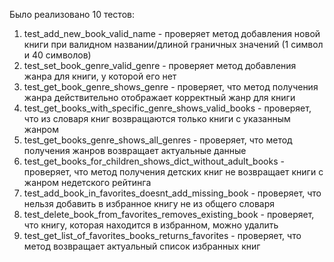 Было реализовано 10 тестов:
1) test_add_new_book_valid_name - проверяет метод добавления новой книги при валидном названии/длиной граничных значений (1 символ и 40 символов)
2) test_set_book_genre_valid_genre - проверяет метод добавления жанра для книги, у которой его нет
3) test_get_book_genre_shows_genre - проверяет, что метод получения жанра действительно отображает корректный жанр для книги
4) test_get_books_with_specific_genre_shows_valid_books - проверяет, что из словаря книг возвращаются только книги с указанным жанром
5) test_get_books_genre_shows_all_genres - проверяет, что метод получения жанров возвращает актуальные данные
6) test_get_books_for_children_shows_dict_without_adult_books - проверяет, что метод получения детских книг не возвращает книги с жанром недетского рейтинга
7) test_add_book_in_favorites_doesnt_add_missing_book - проверяет, что нельзя добавить в избранное книгу не из общего словаря
8) test_delete_book_from_favorites_removes_existing_book - проверяет, что книгу, которая находится в избранном, можно удалить
9) test_get_list_of_favorites_books_returns_favorites - проверяет, что метод возвращает актуальный список избранных книг
